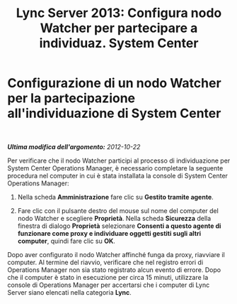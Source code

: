 ﻿---
title: "Lync Server 2013: Configura nodo Watcher per partecipare a individuaz. System Center"
TOCTitle: "Lync Server 2013: Configura nodo Watcher per partecipare a individuaz. System Center"
ms:assetid: 15c5dcfd-603b-47ea-af1b-8714c2ec08af
ms:mtpsurl: https://technet.microsoft.com/it-it/library/JJ204704(v=OCS.15)
ms:contentKeyID: 49299786
ms.date: 08/24/2015
mtps_version: v=OCS.15
ms.translationtype: HT
---

# Configurazione di un nodo Watcher per la partecipazione all'individuazione di System Center

 

_**Ultima modifica dell'argomento:** 2012-10-22_

Per verificare che il nodo Watcher participi al processo di individuazione per System Center Operations Manager, è necessario completare la seguente procedura nel computer in cui è stata installata la console di System Center Operations Manager:

1.  Nella scheda **Amministrazione** fare clic su **Gestito tramite agente**.

2.  Fare clic con il pulsante destro del mouse sul nome del computer del nodo Watcher e scegliere **Proprietà**. Nella scheda **Sicurezza** della finestra di dialogo **Proprietà** selezionare **Consenti a questo agente di funzionare come proxy e individuare oggetti gestiti sugli altri computer**, quindi fare clic su **OK**.

Dopo aver configurato il nodo Watcher affinché funga da proxy, riavviare il computer. Al termine del riavvio, verificare che nel registro errori di Operations Manager non sia stato registrato alcun evento di errore. Dopo che il computer è stato in esecuzione per circa 15 minuti, utilizzare la console di Operations Manager per accertarsi che i computer di Lync Server siano elencati nella categoria **Lync**.

